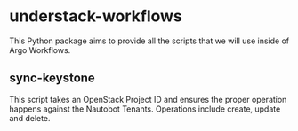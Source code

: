 # understack-workflows

This Python package aims to provide all the scripts that we will
use inside of Argo Workflows.

## sync-keystone

This script takes an OpenStack Project ID and ensures the proper
operation happens against the Nautobot Tenants. Operations include
create, update and delete.
